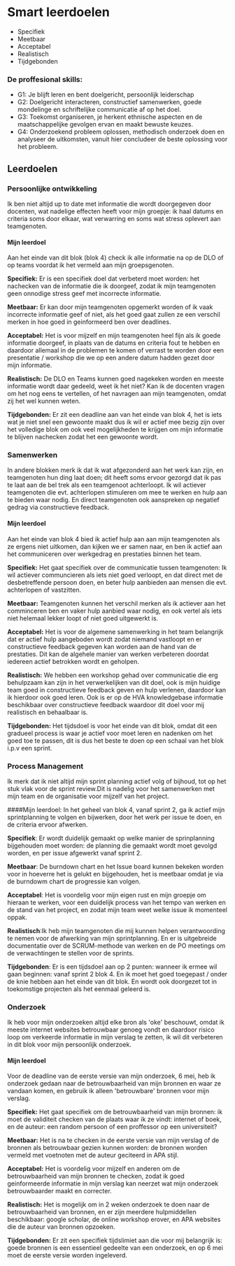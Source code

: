 # Smart leerdoelen
- Specifiek
- Meetbaar
- Acceptabel
- Realistisch 
- Tijdgebonden

### De proffesional skills:
- G1: Je blijft leren en bent doelgericht, persoonlijk leiderschap
- G2: Doelgericht interacteren, constructief samenwerken, goede mondelinge en schriftelijke communicatie af op het doel. 
- G3: Toekomst organiseren, je herkent ethnische aspecten en de maatschappelijke gevolgen ervan en maakt bewuste keuzes.
- G4: Onderzoekend probleem oplossen, methodisch onderzoek doen en analyseer de uitkomsten, vanuit hier concludeer de beste oplossing voor het probleem. 



## Leerdoelen 
### Persoonlijke ontwikkeling
Ik ben niet altijd up to date met informatie die wordt doorgegeven door docenten, wat nadelige effecten heeft voor mijn groepje: ik haal datums en criteria soms door elkaar, wat verwarring en soms wat stress oplevert aan teamgenoten. 

#### Mijn leerdoel
Aan het einde van dit blok (blok 4) check ik alle informatie na op de DLO of op teams voordat ik het vermeld aan mijn groepsgenoten. 

**Specifiek:** Er is een specifiek doel dat verbeterd moet worden: het nachecken van de informatie die ik doorgeef, zodat ik mijn teamgenoten geen onnodige stress geef met incorrecte informatie. 

**Meetbaar:** Er kan door mijn teamgenoten opgemerkt worden of ik vaak incorrecte informatie geef of niet, als het goed gaat zullen ze een verschil merken in hoe goed in geinformeerd ben over deadlines.

**Acceptabel:** Het is voor mijzelf en mijn teamgenoten heel fijn als ik goede informatie doorgeef, in plaats van de datums en criteria fout te hebben en daardoor allemaal in de problemen te komen of verrast te worden door een presentatie / workshop die we op een andere datum hadden gezet door mijn informatie. 

**Realistisch:** De DLO en Teams kunnen goed nagekeken worden en meeste informatie wordt daar gedeeld, weet ik het niet? Kan ik de docenten vragen om het nog eens te vertellen, of het navragen aan mijn teamgenoten, omdat zij het wel kunnen weten. 

**Tijdgebonden:** Er zit een deadline aan van het einde van blok 4, het is iets wat je niet snel een gewoonte maakt dus ik wil er actief mee bezig zijn over het volledige blok om ook veel mogelijkheden te krijgen om mijn informatie te blijven nachecken zodat het een gewoonte wordt. 


### Samenwerken
In andere blokken merk ik dat ik wat afgezonderd aan het werk kan zijn, en teamgenoten hun ding laat doen; dit heeft soms ervoor gezorgd dat ik pas te laat aan de bel trek als een teamgenoot achterloopt. Ik wil actiever teamgenoten die evt. achterlopen stimuleren om mee te werken en hulp aan te bieden waar nodig. En direct teamgenoten ook aanspreken op negatief gedrag via constructieve feedback. 

#### Mijn leerdoel
Aan het einde van blok 4 bied ik actief hulp aan aan mijn teamgenoten als ze ergens niet uitkomen, dan kijken we er samen naar, en ben ik actief aan het communiceren over werkgedrag en prestaties binnen het team. 

**Specifiek:** Het gaat specifiek over de communicatie tussen teamgenoten: Ik wil actiever communcieren als iets niet goed verloopt, en dat direct met de desbetreffende persoon doen, en beter hulp aanbieden aan mensen die evt. achterlopen of vastzitten. 

**Meetbaar:** Teamgenoten kunnen het verschil merken als ik actiever aan het comminceren ben en vaker hulp aanbied waar nodig, en ook vertel als iets niet helemaal lekker loopt of niet goed uitgewerkt is. 

**Acceptabel:** Het is voor de algemene samenwerking in het team belangrijk dat er actief hulp aangeboden wordt zodat niemand vastloopt en er constructieve feedback gegeven kan worden aan de hand van de prestaties. Dit kan de algehele manier van werken verbeteren doordat iedereen actief betrokken wordt en geholpen.

**Realistisch:** We hebben een workshop gehad over communicatie die erg behulpzaam kan zijn in het verwerkelijken van dit doel, ook is mijn huidige team goed in constructieve feedback geven en hulp verlenen, daardoor kan ik hierdoor ook goed leren. Ook is er op de HVA knowledgebase informatie beschikbaar over constructieve feedback waardoor dit doel voor mij realistisch en behaalbaar is. 

**Tijdgebonden:**  Het tijdsdoel is voor het einde van dit blok, omdat dit een gradueel process is waar je actief voor moet leren en nadenken om het goed toe te passen, dit is dus het beste te doen op een schaal van het blok i.p.v een sprint. 


### Process Management
Ik merk dat ik niet altijd mijn sprint planning actief volg of bijhoud, tot op het stuk vlak voor de sprint review.Dit is nadelig voor het samenwerken met mijn team en de organisatie voor mijzelf van het project.  

####Mijn leerdoel:
In het geheel van blok 4, vanaf sprint 2, ga ik actief mijn sprintplanning te volgen en bijwerken, door het werk per issue te doen, en de criteria ervoor afwerken. 

**Specifiek**: Er wordt duidelijk gemaakt op welke manier de sprinplanning bijgehouden moet worden: de planning die gemaakt wordt moet gevolgd worden, en per issue afgewerkt vanaf sprint 2. 

**Meetbaar**: De burndown chart en het Issue board kunnen bekeken worden voor in hoeverre het is gelukt en bijgehouden, het is meetbaar omdat je via de burndowm chart de progressie kan volgen. 

**Acceptabel**: Het is voordelig voor mijn eigen rust en mijn groepje om hieraan te werken, voor een duidelijk process van het tempo van werken en de stand van het project, en zodat mijn team weet welke issue ik momenteel oppak. 

**Realistisch**:Ik heb mijn teamgenoten die mij kunnen helpen verantwoording te nemen voor de afwerking van mijn sprintplanning. En er is uitgebreide documentatie over de SCRUM-methode van werken en de PO meetings om de verwachtingen te stellen voor de sprints. 

**Tijdgebonden**: Er is een tijdsdoel aan op 2 punten: wanneer ik ermee wil gaan beginnen: vanaf sprint 2 blok 4. En ik moet het goed toegepast / onder de knie hebben aan het einde van dit blok. En wordt ook doorgezet tot in toekomstige projecten als het eenmaal geleerd is. 


### Onderzoek
Ik heb voor mijn onderzoeken altijd elke bron als 'oke' beschouwt, omdat ik meeste internet websites betrouwbaar genoeg vondt en daardoor risico loop om verkeerde informatie in mijn verslag te zetten, ik wil dit verbeteren in dit blok voor mijn persoonlijk onderzoek. 

#### Mijn leerdoel
Voor de deadline van de eerste versie van mijn onderzoek, 6 mei, heb ik onderzoek gedaan naar de betrouwbaarheid van mijn bronnen en waar ze vandaan komen, en gebruik ik alleen 'betrouwbare' bronnen voor mijn verslag. 

**Specifiek:** Het gaat specifiek om de betrouwbaarheid van mijn bronnen: ik moet de validiteit checken van de plaats waar ik ze vindt: internet of boek, en de auteur: een random persoon of een proffessor op een universiteit?

**Meetbaar:** Het is na te checken in de eerste versie van mijn verslag of de bronnen als betrouwbaar gezien kunnen worden: de bronnen worden vermeld met voetnoten met de auteur geciteerd in APA stijl. 

**Acceptabel:** Het is voordelig voor mijzelf en anderen om de betrouwbaarheid van mijn bronnen te checken, zodat ik goed geinformeerde informatie in mijn verslag kan neerzet wat mijn onderzoek betrouwbaarder maakt en correcter.

**Realistisch:** Het is mogelijk om in 2 weken onderzoek te doen naar de betrouwbaarheid van bronnen, en er zijn meerdere hulpmiddellen beschikbaar: google scholar, de online workshop erover, en APA websites die de auteur van bronnen opzoeken. 

**Tijdgebonden:** Er zit een specifiek tijdslimiet aan die voor mij belangrijk is: goede bronnen is een essentieel gedeelte van een onderzoek, en op 6 mei moet de eerste versie worden ingeleverd. 
 
